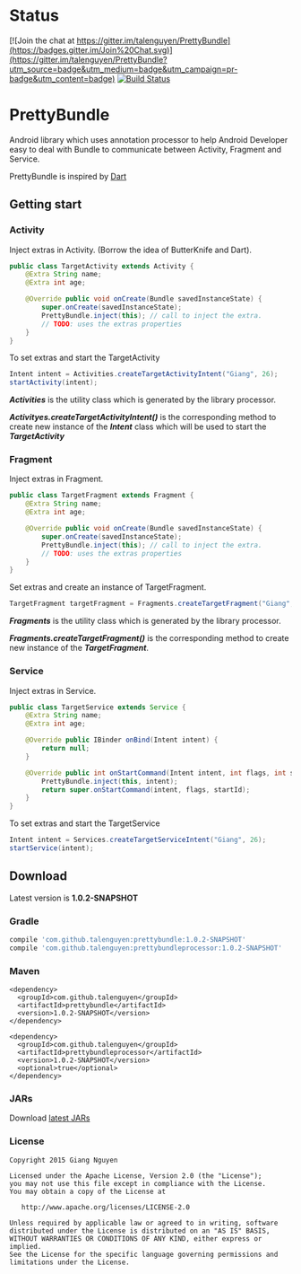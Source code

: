 # Status

[![Join the chat at https://gitter.im/talenguyen/PrettyBundle](https://badges.gitter.im/Join%20Chat.svg)](https://gitter.im/talenguyen/PrettyBundle?utm_source=badge&utm_medium=badge&utm_campaign=pr-badge&utm_content=badge)
[![Build Status](https://travis-ci.org/talenguyen/PrettyBundle.svg?branch=development)](https://travis-ci.org/talenguyen/PrettyBundle)
# PrettyBundle
Android library which uses annotation processor to help Android Developer easy to deal with Bundle to communicate between Activity, Fragment and Service.

PrettyBundle is inspired by [Dart](https://github.com/f2prateek/dart)

## Getting start
### Activity
Inject extras in Activity. (Borrow the idea of ButterKnife and Dart).
```java
public class TargetActivity extends Activity {
    @Extra String name;
    @Extra int age;

    @Override public void onCreate(Bundle savedInstanceState) {
        super.onCreate(savedInstanceState);
        PrettyBundle.inject(this); // call to inject the extra.
        // TODO: uses the extras properties
    }
}
```
To set extras and start the TargetActivity
```java
Intent intent = Activities.createTargetActivityIntent("Giang", 26);
startActivity(intent);
```
***Activities*** is the utility class which is generated by the library processor. 

***Activityes.createTargetActivityIntent()*** is the corresponding method to create new instance of the ***Intent*** class which will be used to start the ***TargetActivity***

### Fragment
Inject extras in Fragment. 
```java
public class TargetFragment extends Fragment {
    @Extra String name;
    @Extra int age;

    @Override public void onCreate(Bundle savedInstanceState) {
        super.onCreate(savedInstanceState);
        PrettyBundle.inject(this); // call to inject the extra.
        // TODO: uses the extras properties
    }
}
```
Set extras and create an instance of TargetFragment.
```java
TargetFragment targetFragment = Fragments.createTargetFragment("Giang", 26);
```
***Fragments*** is the utility class which is generated by the library processor. 

***Fragments.createTargetFragment()*** is the corresponding method to create new instance of the ***TargetFragment***.

### Service
Inject extras in Service.
```java
public class TargetService extends Service {
    @Extra String name;
    @Extra int age;

    @Override public IBinder onBind(Intent intent) {
        return null;
    }

    @Override public int onStartCommand(Intent intent, int flags, int startId) {
        PrettyBundle.inject(this, intent);
        return super.onStartCommand(intent, flags, startId);
    }
}
```
To set extras and start the TargetService
```java
Intent intent = Services.createTargetServiceIntent("Giang", 26);
startService(intent);
```

## Download
Latest version is **1.0.2-SNAPSHOT**

### Gradle
```gradle
compile 'com.github.talenguyen:prettybundle:1.0.2-SNAPSHOT'
compile 'com.github.talenguyen:prettybundleprocessor:1.0.2-SNAPSHOT'
```

### Maven
```maven
<dependency>
  <groupId>com.github.talenguyen</groupId>
  <artifactId>prettybundle</artifactId>
  <version>1.0.2-SNAPSHOT</version>
</dependency>

<dependency>
  <groupId>com.github.talenguyen</groupId>
  <artifactId>prettybundleprocessor</artifactId>
  <version>1.0.2-SNAPSHOT</version>
  <optional>true</optional>
</dependency>
```

### JARs
Download [latest JARs](https://github.com/talenguyen/PrettyBundle/releases)

### License

    Copyright 2015 Giang Nguyen

    Licensed under the Apache License, Version 2.0 (the "License");
    you may not use this file except in compliance with the License.
    You may obtain a copy of the License at

       http://www.apache.org/licenses/LICENSE-2.0

    Unless required by applicable law or agreed to in writing, software
    distributed under the License is distributed on an "AS IS" BASIS,
    WITHOUT WARRANTIES OR CONDITIONS OF ANY KIND, either express or implied.
    See the License for the specific language governing permissions and
    limitations under the License.

